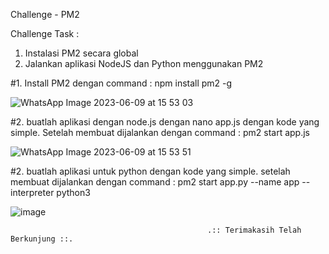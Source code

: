 Challenge - PM2

Challenge Task :
1. Instalasi PM2 secara global
2. Jalankan aplikasi NodeJS dan Python menggunakan PM2

#1. Install PM2 dengan command : npm install pm2 -g

![WhatsApp Image 2023-06-09 at 15 53 03](https://github.com/Drewsans/devops17-dumbways-Tesar-Nurrizky/assets/118201274/38bccede-c2c2-47a7-b8a3-93bcf32b3698)

#2. buatlah aplikasi dengan node.js dengan nano app.js dengan kode yang simple.
Setelah membuat dijalankan dengan command : pm2 start app.js

![WhatsApp Image 2023-06-09 at 15 53 51](https://github.com/Drewsans/devops17-dumbways-Tesar-Nurrizky/assets/118201274/39e32484-934d-4e45-aed2-fe3e08a251be)

#2. buatlah aplikasi untuk python dengan kode yang simple.
setelah membuat dijalankan dengan command : 
pm2 start app.py --name app -- interpreter python3

![image](https://github.com/Drewsans/devops17-dumbways-Tesar-Nurrizky/assets/118201274/b148bb24-178d-4d0a-bdf7-63e329d0d9d2)

                                                .:: Terimakasih Telah Berkunjung ::.
